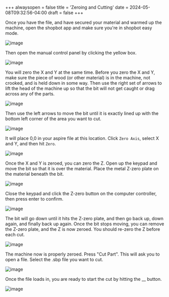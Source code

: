 +++
alwaysopen = false
title = 'Zeroing and Cutting'
date = 2024-05-08T09:32:56-04:00
draft = false
+++

Once you have the file, and have secured your material and warmed up the machine, open the shopbot app and make sure you're in shopbot easy mode. 

![image](/images/258.png)

Then open the manual control panel by clicking the yellow box.

![image](/images/259.png)

You will zero the X and Y at the same time. Before you zero the X and Y, make sure the piece of wood (or other material) is in the machine, not crooked, and is held down in some way. Then use the right set of arrows to lift the head of the machine up so that the bit will not get caught or drag across any of the parts. 

![image](/images/260.png)

Then use the left arrows to move the bit until it is exactly lined up with the bottom left corner of the area you want to cut. 

![image](/images/261.png) 

It will place 0,0 in your aspire file at this location. Click `Zero Axis`, select X and Y, and then hit `Zero`.

![image](/images/262.png)

Once the X and Y is zeroed, you can zero the Z. Open up the keypad and move the bit so that it is over the material. Place the metal Z-zero plate on the material beneath the bit. 

![image](/images/263.png)

Close the keypad and click the Z-zero button on the computer controller, then press enter to confirm. 

![image](/images/264.png) 

The bit will go down until it hits the Z-zero plate, and then go back up, down again, and finally back up again. Once the bit stops moving, you can remove the Z-zero plate, and the Z is now zeroed. You should re-zero the Z before each cut.

![image](/images/265.png)


The machine now is properly zeroed. Press "Cut Part". This will ask you to open a file. Select the .sbp file you want to cut.

![image](/images/266.png)

Once the file loads in, you are ready to start the cut by hitting the __ button.

![image](/images/267.png)
